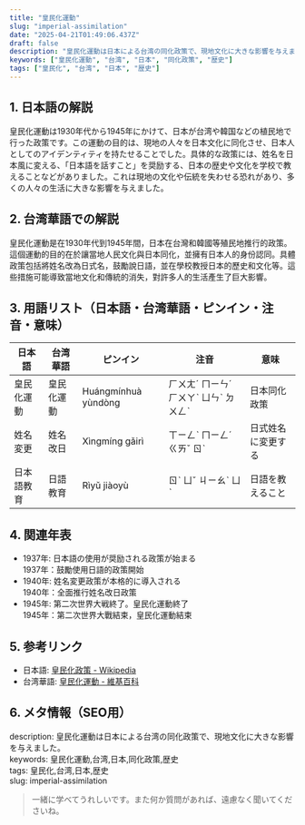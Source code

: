 ```yaml
---
title: "皇民化運動"
slug: "imperial-assimilation"
date: "2025-04-21T01:49:06.437Z"
draft: false
description: "皇民化運動は日本による台湾の同化政策で、現地文化に大きな影響を与えました。"
keywords: ["皇民化運動", "台湾", "日本", "同化政策", "歴史"]
tags: ["皇民化", "台湾", "日本", "歴史"]
---
```


## 1. 日本語の解説  
皇民化運動は1930年代から1945年にかけて、日本が台湾や韓国などの植民地で行った政策です。この運動の目的は、現地の人々を日本文化に同化させ、日本人としてのアイデンティティを持たせることでした。具体的な政策には、姓名を日本風に変える、「日本語を話すこと」を奨励する、日本の歴史や文化を学校で教えることなどがありました。これは現地の文化や伝統を失わせる恐れがあり、多くの人々の生活に大きな影響を与えました。

## 2. 台湾華語での解説  
皇民化運動是在1930年代到1945年間，日本在台灣和韓國等殖民地推行的政策。這個運動的目的在於讓當地人民文化與日本同化，並擁有日本人的身份認同。具體政策包括將姓名改為日式名，鼓勵說日語，並在學校教授日本的歷史和文化等。這些措施可能導致當地文化和傳統的消失，對許多人的生活產生了巨大影響。

## 3. 用語リスト（日本語・台湾華語・ピンイン・注音・意味）  

| 日本語      | 台湾華語         | ピンイン        | 注音      | 意味                           |
|--------------|----------------|----------------|------------|------------------------------|
| 皇民化運動  | 皇民化運動     | Huángmínhuà yùndòng | ㄏㄨㄤˊ ㄇㄧㄣˊ ㄏㄨㄚˋ ㄩㄣˋ ㄉㄨㄥˋ | 日本同化政策                |
| 姓名変更    | 姓名改日       | Xìngmíng gǎirì  | ㄒㄧㄥˋ ㄇㄧㄥˊ ㄍㄞˇ ㄖˋ | 日式姓名に変更する        |
| 日本語教育  | 日語教育       | Rìyǔ jiàoyù   | ㄖˋ ㄩˇ ㄐㄧㄠˋ ㄩˋ | 日語を教えること          |

## 4. 関連年表  
- 1937年: 日本語の使用が奨励される政策が始まる  
  1937年：鼓勵使用日語的政策開始  
- 1940年: 姓名変更政策が本格的に導入される  
  1940年：全面推行姓名改日政策  
- 1945年: 第二次世界大戦終了。皇民化運動終了  
  1945年：第二次世界大戰結束，皇民化運動結束  

## 5. 参考リンク  
- 日本語: [皇民化政策 - Wikipedia](https://ja.wikipedia.org/wiki/皇民化政策)  
- 台湾華語: [皇民化運動 - 維基百科](https://zh.wikipedia.org/wiki/皇民化運動)  

## 6. メタ情報（SEO用）  
description: 皇民化運動は日本による台湾の同化政策で、現地文化に大きな影響を与えました。  
keywords: 皇民化運動,台湾,日本,同化政策,歴史  
tags: 皇民化,台湾,日本,歴史  
slug: imperial-assimilation  

> 一緒に学べてうれしいです。また何か質問があれば、遠慮なく聞いてくださいね。